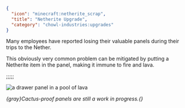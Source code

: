 ```json
{
  "icon": "minecraft:netherite_scrap",
  "title": "Netherite Upgrade",
  "category": "chowl-industries:upgrades"
}
```

Many employees have reported losing their valuable panels during their trips to the Nether.


This obviously very common problem can be mitigated by putting a Netherite item in the panel,
making it immune to fire and lava.

;;;;;

![a drawer panel in a pool of lava](chowl-industries:textures/gui/fireproof_panel_example.png,fit)

*{gray}Cactus-proof panels are still a work in progress.{}*